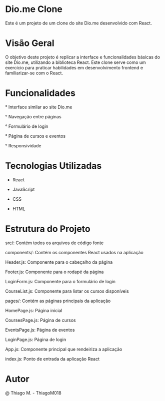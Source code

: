 # Dio.me Clone
Este é um projeto de um clone do site Dio.me desenvolvido com React.

# Visão Geral
O objetivo deste projeto é replicar a interface e funcionalidades básicas do site Dio.me, utilizando a biblioteca React. Este clone serve como um exercício para praticar habilidades em desenvolvimento frontend e familiarizar-se com o React.

# Funcionalidades

° Interface similar ao site Dio.me

° Navegação entre páginas

° Formulário de login

° Página de cursos e eventos

° Responsividade

# Tecnologias Utilizadas

- React

- JavaScript

- CSS

- HTML

# Estrutura do Projeto

src/: Contém todos os arquivos de código fonte

components/: Contém os componentes React usados na aplicação

Header.js: Componente para o cabeçalho da página

Footer.js: Componente para o rodapé da página

LoginForm.js: Componente para o formulário de login

CourseList.js: Componente para listar os cursos disponíveis

pages/: Contém as páginas principais da aplicação

HomePage.js: Página inicial

CoursesPage.js: Página de cursos

EventsPage.js: Página de eventos

LoginPage.js: Página de login

App.js: Componente principal que rendeiriza a aplicação

index.js: Ponto de entrada da aplicação React

# Autor
@ Thiago M. - ThiagoM018

